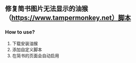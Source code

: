 ## **修复简书图片无法显示的油猴（https://www.tampermonkey.net）脚本**
### How to use?
1. 下载安装油猴
2. 添加自定义脚本
3. 在简书的页面会自动启用
